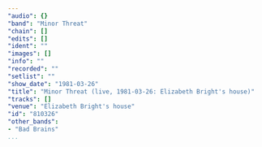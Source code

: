 ```yaml
---
"audio": {}
"band": "Minor Threat"
"chain": []
"edits": []
"ident": ""
"images": []
"info": ""
"recorded": ""
"setlist": ""
"show_date": "1981-03-26"
"title": "Minor Threat (live, 1981-03-26: Elizabeth Bright's house)"
"tracks": []
"venue": "Elizabeth Bright's house"
"id": "810326"
"other_bands":
- "Bad Brains"
...
```

